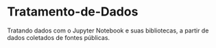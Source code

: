 # Tratamento-de-Dados
Tratando dados com o Jupyter Notebook e suas bibliotecas, a partir de dados coletados de fontes públicas.
